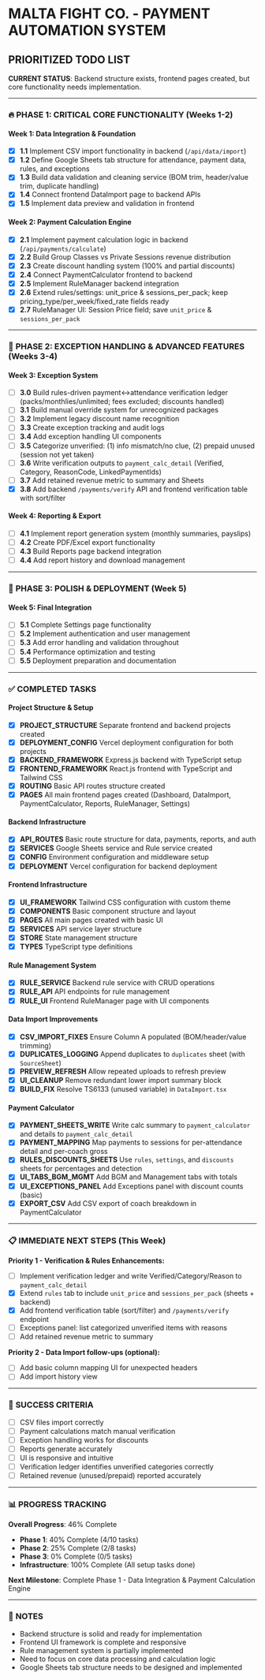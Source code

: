 # MALTA FIGHT CO. - PAYMENT AUTOMATION SYSTEM
## PRIORITIZED TODO LIST

**CURRENT STATUS**: Backend structure exists, frontend pages created, but core functionality needs implementation.

---

### 🔥 **PHASE 1: CRITICAL CORE FUNCTIONALITY** (Weeks 1-2)

#### **Week 1: Data Integration & Foundation**
- [x] **1.1** Implement CSV import functionality in backend (`/api/data/import`)
- [x] **1.2** Define Google Sheets tab structure for attendance, payment data, rules, and exceptions
- [x] **1.3** Build data validation and cleaning service (BOM trim, header/value trim, duplicate handling)
- [x] **1.4** Connect frontend DataImport page to backend APIs
- [x] **1.5** Implement data preview and validation in frontend

#### **Week 2: Payment Calculation Engine**
- [x] **2.1** Implement payment calculation logic in backend (`/api/payments/calculate`)
- [x] **2.2** Build Group Classes vs Private Sessions revenue distribution
- [x] **2.3** Create discount handling system (100% and partial discounts)
- [x] **2.4** Connect PaymentCalculator frontend to backend
- [x] **2.5** Implement RuleManager backend integration
- [x] **2.6** Extend rules/settings: unit_price & sessions_per_pack; keep pricing_type/per_week/fixed_rate fields ready
- [x] **2.7** RuleManager UI: Session Price field; save `unit_price` & `sessions_per_pack`

---

### 🎯 **PHASE 2: EXCEPTION HANDLING & ADVANCED FEATURES** (Weeks 3-4)

#### **Week 3: Exception System**
- [ ] **3.0** Build rules-driven payment↔attendance verification ledger (packs/monthlies/unlimited; fees excluded; discounts handled)
- [ ] **3.1** Build manual override system for unrecognized packages
- [ ] **3.2** Implement legacy discount name recognition
- [ ] **3.3** Create exception tracking and audit logs
- [ ] **3.4** Add exception handling UI components
- [ ] **3.5** Categorize unverified: (1) info mismatch/no clue, (2) prepaid unused (session not yet taken)
- [ ] **3.6** Write verification outputs to `payment_calc_detail` (Verified, Category, ReasonCode, LinkedPaymentIds)
- [ ] **3.7** Add retained revenue metric to summary and Sheets
 - [x] **3.8** Add backend `/payments/verify` API and frontend verification table with sort/filter

#### **Week 4: Reporting & Export**
- [ ] **4.1** Implement report generation system (monthly summaries, payslips)
- [ ] **4.2** Create PDF/Excel export functionality
- [ ] **4.3** Build Reports page backend integration
- [ ] **4.4** Add report history and download management

---

### 🔧 **PHASE 3: POLISH & DEPLOYMENT** (Week 5)

#### **Week 5: Final Integration**
- [ ] **5.1** Complete Settings page functionality
- [ ] **5.2** Implement authentication and user management
- [ ] **5.3** Add error handling and validation throughout
- [ ] **5.4** Performance optimization and testing
- [ ] **5.5** Deployment preparation and documentation

---

### ✅ **COMPLETED TASKS**

#### **Project Structure & Setup**
- [x] **PROJECT_STRUCTURE** Separate frontend and backend projects created
- [x] **DEPLOYMENT_CONFIG** Vercel deployment configuration for both projects
- [x] **BACKEND_FRAMEWORK** Express.js backend with TypeScript setup
- [x] **FRONTEND_FRAMEWORK** React.js frontend with TypeScript and Tailwind CSS
- [x] **ROUTING** Basic API routes structure created
- [x] **PAGES** All main frontend pages created (Dashboard, DataImport, PaymentCalculator, Reports, RuleManager, Settings)

#### **Backend Infrastructure**
- [x] **API_ROUTES** Basic route structure for data, payments, reports, and auth
- [x] **SERVICES** Google Sheets service and Rule service created
- [x] **CONFIG** Environment configuration and middleware setup
- [x] **DEPLOYMENT** Vercel configuration for backend deployment

#### **Frontend Infrastructure**
- [x] **UI_FRAMEWORK** Tailwind CSS configuration with custom theme
- [x] **COMPONENTS** Basic component structure and layout
- [x] **PAGES** All main pages created with basic UI
- [x] **SERVICES** API service layer structure
- [x] **STORE** State management structure
- [x] **TYPES** TypeScript type definitions

#### **Rule Management System**
- [x] **RULE_SERVICE** Backend rule service with CRUD operations
- [x] **RULE_API** API endpoints for rule management
- [x] **RULE_UI** Frontend RuleManager page with UI components

#### **Data Import Improvements**
- [x] **CSV_IMPORT_FIXES** Ensure Column A populated (BOM/header/value trimming)
- [x] **DUPLICATES_LOGGING** Append duplicates to `duplicates` sheet (with `SourceSheet`)
- [x] **PREVIEW_REFRESH** Allow repeated uploads to refresh preview
- [x] **UI_CLEANUP** Remove redundant lower import summary block
- [x] **BUILD_FIX** Resolve TS6133 (unused variable) in `DataImport.tsx`

#### **Payment Calculator**
- [x] **PAYMENT_SHEETS_WRITE** Write calc summary to `payment_calculator` and details to `payment_calc_detail`
- [x] **PAYMENT_MAPPING** Map payments to sessions for per-attendance detail and per-coach gross
- [x] **RULES_DISCOUNTS_SHEETS** Use `rules`, `settings`, and `discounts` sheets for percentages and detection
- [x] **UI_TABS_BGM_MGMT** Add BGM and Management tabs with totals
- [x] **UI_EXCEPTIONS_PANEL** Add Exceptions panel with discount counts (basic)
- [x] **EXPORT_CSV** Add CSV export of coach breakdown in PaymentCalculator

---

### 📋 **IMMEDIATE NEXT STEPS** (This Week)

**Priority 1 - Verification & Rules Enhancements:**
- [ ] Implement verification ledger and write Verified/Category/Reason to `payment_calc_detail`
- [x] Extend `rules` tab to include `unit_price` and `sessions_per_pack` (sheets + backend)
- [x] Add frontend verification table (sort/filter) and `/payments/verify` endpoint
- [ ] Exceptions panel: list categorized unverified items with reasons
- [ ] Add retained revenue metric to summary

**Priority 2 - Data Import follow-ups (optional):**
- [ ] Add basic column mapping UI for unexpected headers
- [ ] Add import history view

---

### 🎯 **SUCCESS CRITERIA**
- [ ] CSV files import correctly
- [ ] Payment calculations match manual verification
- [ ] Exception handling works for discounts
- [ ] Reports generate accurately
- [ ] UI is responsive and intuitive
 - [ ] Verification ledger identifies unverified categories correctly
 - [ ] Retained revenue (unused/prepaid) reported accurately

---

### 📊 **PROGRESS TRACKING**

**Overall Progress**: 46% Complete
- **Phase 1**: 40% Complete (4/10 tasks)
- **Phase 2**: 25% Complete (2/8 tasks)  
- **Phase 3**: 0% Complete (0/5 tasks)
- **Infrastructure**: 100% Complete (All setup tasks done)

**Next Milestone**: Complete Phase 1 - Data Integration & Payment Calculation Engine

---

### 📝 **NOTES**
- Backend structure is solid and ready for implementation
- Frontend UI framework is complete and responsive
- Rule management system is partially implemented
- Need to focus on core data processing and calculation logic
- Google Sheets tab structure needs to be designed and implemented
